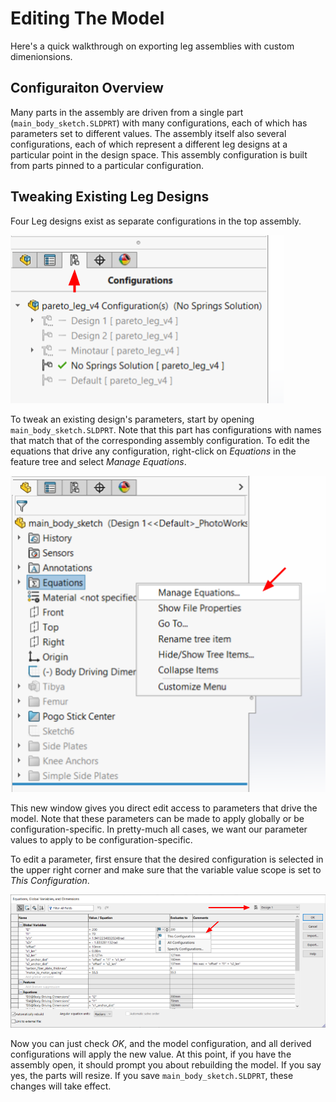 # Editing The Model

Here's a quick walkthrough on exporting leg assemblies with custom dimenionsions.

## Configuraiton Overview
Many parts in the assembly are driven from a single part (`main_body_sketch.SLDPRT`) with many configurations, each of which has parameters set to different values.
The assembly itself also several configurations, each of which represent a different leg designs at a particular point in the design space.
This assembly configuration is built from parts pinned to a particular configuration.

## Tweaking Existing Leg Designs
Four Leg designs exist as separate configurations in the top assembly.

![](https://github.com/sburden-group/pareto_leg_hardware/blob/main/leg/pics/assembly_configurations.png?raw=true)

To tweak an existing design's parameters, start by opening `main_body_sketch.SLDPRT`. Note that this part has configurations with names that match that of the corresponding assembly configuration.
To edit the equations that drive any configuration, right-click on *Equations* in the feature tree and select *Manage Equations*.

![](https://github.com/sburden-group/pareto_leg_hardware/blob/main/leg/pics/manage_equations.png?raw=true)

This new window gives you direct edit access to parameters that drive the model.
Note that these parameters can be made to apply globally or be configuration-specific.
In pretty-much all cases, we want our parameter values to apply to be configuration-specific.

To edit a parameter, first ensure that the desired configuration is selected in the upper right corner and make sure that the variable value scope is set to *This Configuration*.

![](https://github.com/sburden-group/pareto_leg_hardware/blob/main/leg/pics/this_configuration.png?raw=true)

Now you can just check *OK*, and the model configuration, and all derived configurations will apply the new value.
At this point, if you have the assembly open, it should prompt you about rebuilding the model.
If you say yes, the parts will resize.
If you save `main_body_sketch.SLDPRT`, these changes will take effect.
